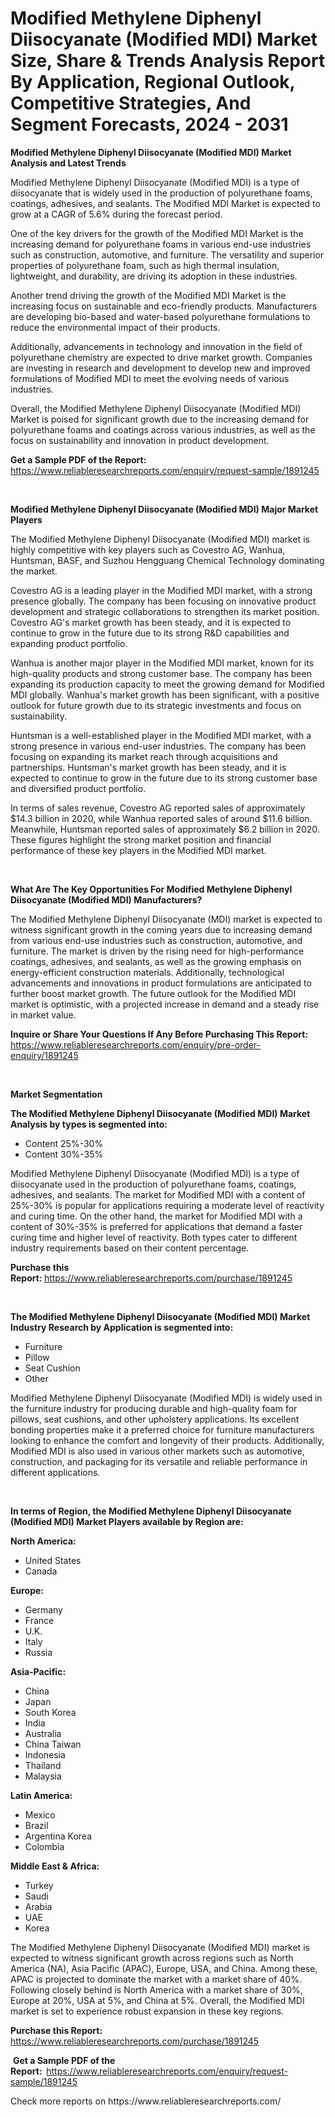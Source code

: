 <p><h1>Modified Methylene Diphenyl Diisocyanate (Modified MDI) Market Size, Share & Trends Analysis Report By Application, Regional Outlook, Competitive Strategies, And Segment Forecasts, 2024 - 2031</h1></p><p><strong>Modified Methylene Diphenyl Diisocyanate (Modified MDI) Market Analysis and Latest Trends</strong></p>
<p><p>Modified Methylene Diphenyl Diisocyanate (Modified MDI) is a type of diisocyanate that is widely used in the production of polyurethane foams, coatings, adhesives, and sealants. The Modified MDI Market is expected to grow at a CAGR of 5.6% during the forecast period.</p><p>One of the key drivers for the growth of the Modified MDI Market is the increasing demand for polyurethane foams in various end-use industries such as construction, automotive, and furniture. The versatility and superior properties of polyurethane foam, such as high thermal insulation, lightweight, and durability, are driving its adoption in these industries.</p><p>Another trend driving the growth of the Modified MDI Market is the increasing focus on sustainable and eco-friendly products. Manufacturers are developing bio-based and water-based polyurethane formulations to reduce the environmental impact of their products.</p><p>Additionally, advancements in technology and innovation in the field of polyurethane chemistry are expected to drive market growth. Companies are investing in research and development to develop new and improved formulations of Modified MDI to meet the evolving needs of various industries.</p><p>Overall, the Modified Methylene Diphenyl Diisocyanate (Modified MDI) Market is poised for significant growth due to the increasing demand for polyurethane foams and coatings across various industries, as well as the focus on sustainability and innovation in product development.</p></p>
<p><strong>Get a Sample PDF of the Report:&nbsp;</strong> <a href="https://www.reliableresearchreports.com/enquiry/request-sample/1891245">https://www.reliableresearchreports.com/enquiry/request-sample/1891245</a></p>
<p>&nbsp;</p>
<p><strong>Modified Methylene Diphenyl Diisocyanate (Modified MDI) Major Market Players</strong></p>
<p><p>The Modified Methylene Diphenyl Diisocyanate (Modified MDI) market is highly competitive with key players such as Covestro AG, Wanhua, Huntsman, BASF, and Suzhou Hengguang Chemical Technology dominating the market. </p><p>Covestro AG is a leading player in the Modified MDI market, with a strong presence globally. The company has been focusing on innovative product development and strategic collaborations to strengthen its market position. Covestro AG's market growth has been steady, and it is expected to continue to grow in the future due to its strong R&D capabilities and expanding product portfolio.</p><p>Wanhua is another major player in the Modified MDI market, known for its high-quality products and strong customer base. The company has been expanding its production capacity to meet the growing demand for Modified MDI globally. Wanhua's market growth has been significant, with a positive outlook for future growth due to its strategic investments and focus on sustainability.</p><p>Huntsman is a well-established player in the Modified MDI market, with a strong presence in various end-user industries. The company has been focusing on expanding its market reach through acquisitions and partnerships. Huntsman's market growth has been steady, and it is expected to continue to grow in the future due to its strong customer base and diversified product portfolio.</p><p>In terms of sales revenue, Covestro AG reported sales of approximately $14.3 billion in 2020, while Wanhua reported sales of around $11.6 billion. Meanwhile, Huntsman reported sales of approximately $6.2 billion in 2020. These figures highlight the strong market position and financial performance of these key players in the Modified MDI market.</p></p>
<p>&nbsp;</p>
<p><strong>What Are The Key Opportunities For Modified Methylene Diphenyl Diisocyanate (Modified MDI) Manufacturers?</strong></p>
<p><p>The Modified Methylene Diphenyl Diisocyanate (MDI) market is expected to witness significant growth in the coming years due to increasing demand from various end-use industries such as construction, automotive, and furniture. The market is driven by the rising need for high-performance coatings, adhesives, and sealants, as well as the growing emphasis on energy-efficient construction materials. Additionally, technological advancements and innovations in product formulations are anticipated to further boost market growth. The future outlook for the Modified MDI market is optimistic, with a projected increase in demand and a steady rise in market value.</p></p>
<p><strong>Inquire or Share Your Questions If Any Before Purchasing This Report:</strong> <a href="https://www.reliableresearchreports.com/enquiry/pre-order-enquiry/1891245">https://www.reliableresearchreports.com/enquiry/pre-order-enquiry/1891245</a></p>
<p>&nbsp;</p>
<p><strong>Market Segmentation</strong></p>
<p><strong>The Modified Methylene Diphenyl Diisocyanate (Modified MDI) Market Analysis by types is segmented into:</strong></p>
<p><ul><li>Content 25%-30%</li><li>Content 30%-35%</li></ul></p>
<p><p>Modified Methylene Diphenyl Diisocyanate (Modified MDI) is a type of diisocyanate used in the production of polyurethane foams, coatings, adhesives, and sealants. The market for Modified MDI with a content of 25%-30% is popular for applications requiring a moderate level of reactivity and curing time. On the other hand, the market for Modified MDI with a content of 30%-35% is preferred for applications that demand a faster curing time and higher level of reactivity. Both types cater to different industry requirements based on their content percentage.</p></p>
<p><strong>Purchase this Report:&nbsp;</strong><a href="https://www.reliableresearchreports.com/purchase/1891245">https://www.reliableresearchreports.com/purchase/1891245</a></p>
<p>&nbsp;</p>
<p><strong>The Modified Methylene Diphenyl Diisocyanate (Modified MDI) Market Industry Research by Application is segmented into:</strong></p>
<p><ul><li>Furniture</li><li>Pillow</li><li>Seat Cushion</li><li>Other</li></ul></p>
<p><p>Modified Methylene Diphenyl Diisocyanate (Modified MDI) is widely used in the furniture industry for producing durable and high-quality foam for pillows, seat cushions, and other upholstery applications. Its excellent bonding properties make it a preferred choice for furniture manufacturers looking to enhance the comfort and longevity of their products. Additionally, Modified MDI is also used in various other markets such as automotive, construction, and packaging for its versatile and reliable performance in different applications.</p></p>
<p>&nbsp;</p>
<p><strong>In terms of Region, the Modified Methylene Diphenyl Diisocyanate (Modified MDI) Market Players available by Region are:</strong></p>
<p>
    <p> <strong> North America: </strong>
        <ul>
            <li>United States</li>
            <li>Canada</li>
        </ul>
        </p> 
    <p> <strong> Europe: </strong>
        <ul>
            <li>Germany</li>
            <li>France</li>
            <li>U.K.</li>
            <li>Italy</li>
            <li>Russia</li>
        </ul>
        </p> 
    <p> <strong> Asia-Pacific: </strong>
        <ul>
            <li>China</li>
            <li>Japan</li>
            <li>South Korea</li>
            <li>India</li>
            <li>Australia</li>
            <li>China Taiwan</li>
            <li>Indonesia</li>
            <li>Thailand</li>
            <li>Malaysia</li>
        </ul>
        </p> 
    <p> <strong> Latin America: </strong>
        <ul>
            <li>Mexico</li>
            <li>Brazil</li>
            <li>Argentina Korea</li>
            <li>Colombia</li>
        </ul>
        </p> 
    <p> <strong> Middle East & Africa: </strong>
        <ul>
            <li>Turkey</li>
            <li>Saudi</li>
            <li>Arabia</li>
            <li>UAE</li>
            <li>Korea</li>
        </ul>
    </p>
    </p>
<p><p>The Modified Methylene Diphenyl Diisocyanate (Modified MDI) market is expected to witness significant growth across regions such as North America (NA), Asia Pacific (APAC), Europe, USA, and China. Among these, APAC is projected to dominate the market with a market share of 40%. Following closely behind is North America with a market share of 30%, Europe at 20%, USA at 5%, and China at 5%. Overall, the Modified MDI market is set to experience robust expansion in these key regions.</p></p>
<p><strong>Purchase this Report: </strong><a href="https://www.reliableresearchreports.com/purchase/1891245">https://www.reliableresearchreports.com/purchase/1891245</a></p>
<p>&nbsp;<strong>Get a Sample PDF of the Report:&nbsp;&nbsp;</strong><a href="https://www.reliableresearchreports.com/enquiry/request-sample/1891245">https://www.reliableresearchreports.com/enquiry/request-sample/1891245</a></p>
<p><strong></strong></p>
<p>Check more reports on https://www.reliableresearchreports.com/</p>